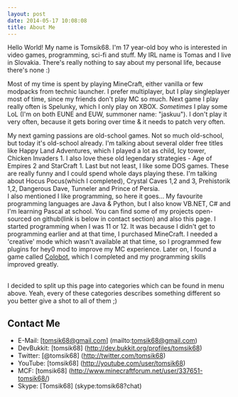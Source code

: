 ```yaml
---
layout: post
date: 2014-05-17 10:08:08
title: About Me
---
```

Hello World! My name is Tomsik68. I'm 17 year-old boy who is interested in video games, programming, sci-fi and stuff.
My IRL name is Tomas and I live in Slovakia. There's really nothing to say about my personal life, because there's none :)

Most of my time is spent by playing MineCraft, either vanilla or few modpacks from technic launcher. I prefer multiplayer, but I play singleplayer most of time, since my friends don't play MC so much. Next game I play really often is Spelunky, which I only play on XBOX.
_Sometimes_ I play some LoL (I'm on both EUNE and EUW, summoner name: "jaskuu"). I don't play it very often, because it gets boring over time &amp; it needs to patch very often.
		
My next gaming passions are old-school games. Not so much old-school, but today it's old-school already. I'm talking about several older free titles like Happy Land Adventures, which I played a lot as child, Icy tower, Chicken Invaders 1. I also love these old legendary strategies - Age of Empires 2 and StarCraft 1.
Last but not least, I like some DOS games. These are really funny and I could spend whole days playing these. I'm talking about Hocus Pocus(which I completed), Crystal Caves 1,2 and 3, Prehistorik 1,2, Dangerous Dave, Tunneler and Prince of Persia.<BR>
I also mentioned I like programming, so here it goes... My favourite programming languages are Java &amp; Python, but I also know VB.NET, C# and I'm learning Pascal at school. You can find some of my projects open-sourced on github(link is below in contact section) and also this page. I started programming when I was 11 or 12. It was because I didn't get to programming earlier and at that time, I purchased MineCraft.
I needed a 'creative' mode which wasn't available at that time, so I programmed few plugins for hey0 mod to improve my MC experience. Later on, I found a game called <a href='http://colobot.info'>Colobot</a>, which I completed and my programming skills improved greatly.<BR><BR>
		
I decided to split up this page into categories which can be found in menu above. Yeah, every of these categories describes something different so you better give a shot to all of them ;)

## Contact Me
	
* E-Mail: [tomsik68@gmail.com] (mailto:tomsik68@gmail.com)
* DevBukkit: [tomsik68] (http://dev.bukkit.org/profiles/tomsik68)
* Twitter: [@tomsik68] (http://twitter.com/tomsik68)
* YouTube: [tomsik68] (http://youtube.com/user/tomsik68)
* MCF: [tomsik68] (http://www.minecraftforum.net/user/337651-tomsik68/)
* Skype: [Tomsik68] (skype:tomsik68?chat)
